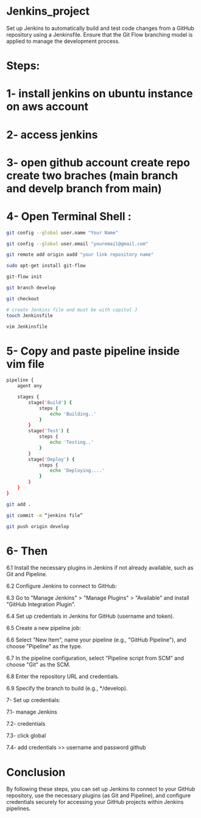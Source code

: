 # Jenkins_project
Set up Jenkins to automatically build and test code changes from a GitHub repository using a Jenkinsfile. Ensure that the Git Flow branching model is applied to manage the development process.
# Steps:
# 1- install jenkins on ubuntu instance on aws account

# 2- access jenkins

# 3- open github account create repo create two braches (main branch and develp branch from main)

# 4- Open Terminal Shell :

```bash
git config --global user.name "Your Name"
```
```bash
git config --global user.email "youremail@gmail.com"
```
```bash
git remote add origin aadd "your link repository name"
```
```bash
sudo apt-get install git-flow
```
```bash
git-flow init
```
```bash
git branch develop
```
```bash
git checkout
```
```bash
# create Jenkins file and must be with capital J
touch Jenkinsfile
```
```bash
vim Jenkinsfile
```
# 5- Copy and paste pipeline inside vim file
```bash
pipeline {
    agent any

    stages {
        stage('Build') {
            steps {
                echo 'Building..'
            }
        }
        stage('Test') {
            steps {
                echo 'Testing..'
            }
        }
        stage('Deploy') {
            steps {
                echo 'Deploying....'
            }
        }
    }
}
```
```bash
git add .
```
```bash
git commit -m “jenkins file”
```
```bash
git push origin develop
```
# 6- Then 

6.1 Install the necessary plugins in Jenkins if not already available, such as Git and Pipeline.

6.2 Configure Jenkins to connect to GitHub:

6.3 Go to "Manage Jenkins" > "Manage Plugins" > "Available" and install "GitHub Integration Plugin".

6.4 Set up credentials in Jenkins for GitHub (username and token).

6.5 Create a new pipeline job:

6.6 Select "New Item", name your pipeline (e.g., "GitHub Pipeline"), and choose "Pipeline" as the type.

6.7 In the pipeline configuration, select "Pipeline script from SCM" and choose "Git" as the SCM.

6.8 Enter the repository URL and credentials.

6.9 Specify the branch to build (e.g., */develop).

7- Set up credentials:

7.1- manage Jenkins

7.2- credentials
 
7.3- click global

7.4- add credentials >> username and password github

# Conclusion
By following these steps, you can set up Jenkins to connect to your GitHub repository, use the necessary plugins (as Git and Pipeline), and configure credentials securely for accessing your GitHub projects within Jenkins pipelines. 
